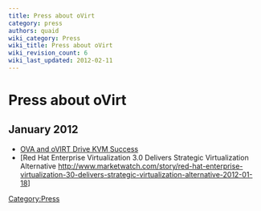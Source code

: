 ```yaml
---
title: Press about oVirt
category: press
authors: quaid
wiki_category: Press
wiki_title: Press about oVirt
wiki_revision_count: 6
wiki_last_updated: 2012-02-11
---
```


# Press about oVirt

## January 2012

*   [OVA and oVIRT Drive KVM Success](https://bottomlineit.wordpress.com/2012/01/17/ova-and-ovirt-drive-kvm-success/)
*   [Red Hat Enterprise Virtualization 3.0 Delivers Strategic Virtualization Alternative <http://www.marketwatch.com/story/red-hat-enterprise-virtualization-30-delivers-strategic-virtualization-alternative-2012-01-18>]

<Category:Press>
